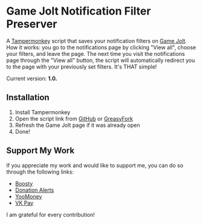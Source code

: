 # Game Jolt Notification Filter Preserver

A [Tampermonkey](https://github.com/Tampermonkey/tampermonkey) script that saves your notification filters on [Game Jolt](https://gamejolt.com/). How it works: you go to the notifications page by clicking "View all", choose your filters, and leave the page. The next time you visit the notifications page through the "View all" button, the script will automatically redirect you to the page with your previously set filters. It's THAT simple!

Current version: **1.0.**

## Installation

1. Install Tampermonkey
2. Open the script link from [GitHub](https://github.com/RushanM/GameJolt-Russian-Translation/raw/main/%D0%A0%D1%83%D1%81%D0%B8%D1%84%D0%B8%D0%BA%D0%B0%D1%82%D0%BE%D1%80%20Game%20Jolt.user.js) or [GreasyFork](https://greasyfork.org/ru/scripts/496844-game-jolt-russian-translation)
3. Refresh the Game Jolt page if it was already open
4. Done!

## Support My Work
If you appreciate my work and would like to support me, you can do so through the following links:
* [Boosty](https://boosty.to/rushanm)
* [Donation Alerts](https://www.donationalerts.com/r/deflecta)
* [YooMoney](https://yoomoney.ru/to/410015215253910)
* [VK Pay](https://vk.me/moneysend/deflecta)

I am grateful for every contribution!